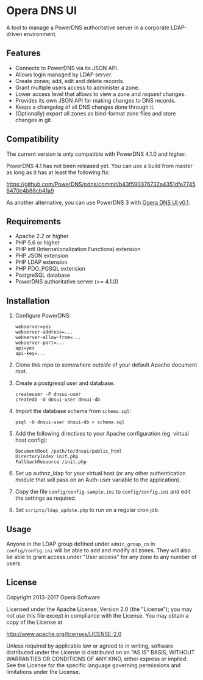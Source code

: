 Opera DNS UI
============

A tool to manage a PowerDNS authoritative server in a corporate LDAP-driven environment.

Features
--------

* Connects to PowerDNS via its JSON API.
* Allows login managed by LDAP server.
* Create zones; add, edit and delete records.
* Grant multiple users access to administer a zone.
* Lower access level that allows to view a zone and *request* changes.
* Provides its own JSON API for making changes to DNS records.
* Keeps a changelog of all DNS changes done through it.
* (Optionally) export all zones as bind-format zone files and store changes in git.

Compatibility
-------------

The current version is only compatible with PowerDNS 4.1.0 and higher.

PowerDNS 4.1 has not been released yet. You can use a build from master as long as it has at least the following fix:

   https://github.com/PowerDNS/pdns/commit/b43f590376732a4351dfe77458470c4b88cb41a9

As another alternative, you can use PowerDNS 3 with
[Opera DNS UI v0.1](https://github.com/operasoftware/dns-ui/releases/tag/v0.1).

Requirements
------------

* Apache 2.2 or higher
* PHP 5.6 or higher
* PHP intl (Internationalization Functions) extension
* PHP JSON extension
* PHP LDAP extension
* PHP PDO_PGSQL extension
* PostgreSQL database
* PowerDNS authoritative server (>= 4.1.0)

Installation
------------

1.  Configure PowerDNS:

        webserver=yes
        webserver-address=...
        webserver-allow-from=...
        webserver-port=...
        api=yes
        api-key=...

2.  Clone this repo to somewhere *outside* of your default Apache document root.

3.  Create a postgresql user and database.

        createuser -P dnsui-user
        createdb -O dnsui-user dnsui-db

4.  Import the database schema from `schema.sql`:

        psql -U dnsui-user dnsui-db < schema.sql

5.  Add the following directives to your Apache configuration (eg. virtual host config):

        DocumentRoot /path/to/dnsui/public_html
        DirectoryIndex init.php
        FallbackResource /init.php

6.  Set up authnz_ldap for your virtual host (or any other authentication module that will pass on an Auth-user
    variable to the application).

7.  Copy the file `config/config-sample.ini` to `config/config.ini` and edit the settings as required.

8.  Set `scripts/ldap_update.php` to run on a regular cron job.

Usage
-----

Anyone in the LDAP group defined under `admin_group_cn` in `config/config.ini` will be able to add and modify all zones.
They will also be able to grant access under "User access" for any zone to any number of users.

License
-------

Copyright 2013-2017 Opera Software

Licensed under the Apache License, Version 2.0 (the "License");
you may not use this file except in compliance with the License.
You may obtain a copy of the License at

   http://www.apache.org/licenses/LICENSE-2.0

Unless required by applicable law or agreed to in writing, software
distributed under the License is distributed on an "AS IS" BASIS,
WITHOUT WARRANTIES OR CONDITIONS OF ANY KIND, either express or implied.
See the License for the specific language governing permissions and
limitations under the License.
